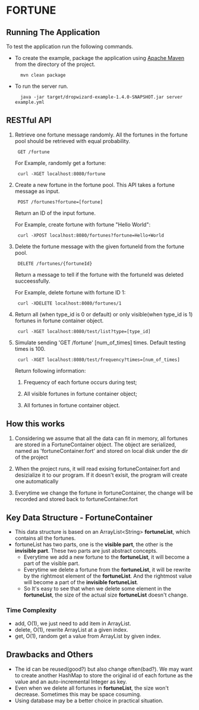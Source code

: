 # FORTUNE

## Running The Application

To test the application run the following commands.

- To create the example, package the application using [Apache Maven](https://maven.apache.org/) from the directory of the project.

        mvn clean package

- To run the server run.

        java -jar target/dropwizard-example-1.4.0-SNAPSHOT.jar server example.yml

## RESTful API

1. Retrieve one fortune message ​randomly​. All the fortunes in the fortune pool should be retrieved with equal probability​.

        GET /fortune

   For Example, randomly get a fortune:

        curl -XGET localhost:8080/fortune

2. Create a new fortune in the fortune pool. This API takes a fortune message as input.

        POST /fortunes?fortune=[fortune]

   Return an ID of the input fortune.

   For Example, create fortune with fortune "Hello World":

        curl -XPOST localhost:8080/fortunes?fortune=Hello+World

3. Delete the fortune message with the given fortuneId from the fortune pool.

        DELETE /fortunes/{fortuneId}

   Return a message to tell if the fortune with the fortuneId was deleted succeessfully.

   For Example, delete fortune with fortune ID 1:

        curl -XDELETE localhost:8080/fortunes/1

4. Return all (when type_id is 0 or default) or only visible(when type_id is 1) fortunes in fortune container object.

        curl -XGET localhost:8080/test/list?type=[type_id]

5. Simulate sending 'GET /fortune' \[num_of_times\] times. Default testing times is 100.

        curl -XGET localhost:8080/test/frequency?times=[num_of_times]
  
   Return following information:

   1. Frequency of each fortune occurs during test;

   2. All visible fortunes in fortune container object;

   3. All fortunes in fortune container object.

## How this works

1. Considering we assume that all the data can fit in memory, all fortunes are stored in a FortuneContainer object. The object are serialized, named as 'fortuneContainer.fort' and stored on local disk under the dir of the project

2. When the project runs, it will read exising fortuneContainer.fort and desizialize it to our program. If it doesn't exisit, the program will create one automatically

3. Everytime we change the fortune in fortuneContainer, the change will be recorded and stored back to fortuneContainer.fort

## Key Data Structure - FortuneContainer

- This data structure is based on an ArrayList\<String\> **fortuneList**, which contains all the fortunes.
- fortuneList has two parts, one is the **visible part**, the other is the **invisible part**. These two parts are just abstract concepts.
  - Everytime we add a new fortune to the **fortuneList**, it will become a part of the visible part.
  - Everytime we delete a fortune from the **fortuneList**, it will be rewrite by the rightmost element of the **fortuneList**. And the rightmost value will become a part of the **invisible fortuneList**.
  - So It's easy to see that when we delete some element in the **fortuneList**, the size of the actual size **fortuneList** doesn't change.

### Time Complexity

- add, O(1), we just need to add item in ArrayList.
- delete, O(1), rewrite ArrayList at a given index.
- get, O(1), random get a value from ArrayList by given index. 

## Drawbacks and Others

- The id can be reused(good?) but also change often(bad?). We may want to create another HashMap to store the original id of each fortune as the value and an auto-incremental Integer as key.
- Even when we delete all fortunes in **fortuneList**, the size won't decrease. Sometimes this may be space cosuming.
- Using database may be a better choice in practical situation.

